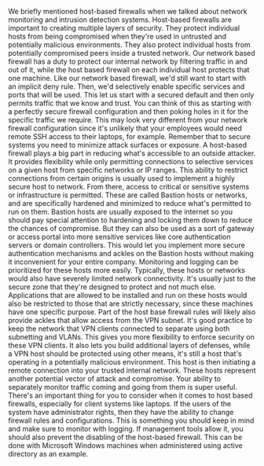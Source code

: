 We briefly mentioned host-based firewalls when we talked about network
monitoring and intrusion detection systems. Host-based firewalls are important
to creating multiple layers of security. They protect individual hosts from
being compromised when they're used in untrusted and potentially malicious
environments. They also protect individual hosts from potentially compromised
peers inside a trusted network. Our network based firewall has a duty to protect
our internal network by filtering traffic in and out of it, while the host based
firewall on each individual host protects that one machine. Like our network
based firewall, we'd still want to start with an implicit deny rule. Then, we'd
selectively enable specific services and ports that will be used. This let us
start with a secured default and then only permits traffic that we know and
trust. You can think of this as starting with a perfectly secure firewall
configuration and then poking holes in it for the specific traffic we require.
This may look very different from your network firewall configuration since it's
unlikely that your employees would need remote SSH access to their laptops, for
example. Remember that to secure systems you need to minimize attack surfaces or
exposure. A host-based firewall plays a big part in reducing what's accessible
to an outside attacker. It provides flexibility while only permitting
connections to selective services on a given host from specific networks or IP
ranges. This ability to restrict connections from certain origins is usually
used to implement a highly secure host to network. From there, access to
critical or sensitive systems or infrastructure is permitted. These are called
Bastion hosts or networks, and are specifically hardened and minimized to reduce
what's permitted to run on them. Bastion hosts are usually exposed to the
internet so you should pay special attention to hardening and locking them down
to reduce the chances of compromise. But they can also be used as a sort of
gateway or access portal into more sensitive services like core authentication
servers or domain controllers. This would let you implement more secure
authentication mechanisms and ackles on the Bastion hosts without making it
inconvenient for your entire company. Monitoring and logging can be prioritized
for these hosts more easily. Typically, these hosts or networks would also have
severely limited network connectivity. It's usually just to the secure zone that
they're designed to protect and not much else. Applications that are allowed to
be installed and run on these hosts would also be restricted to those that are
strictly necessary, since these machines have one specific purpose. Part of the
host base firewall rules will likely also provide ackles that allow access from
the VPN subnet. It's good practice to keep the network that VPN clients
connected to separate using both subnetting and VLANs. This gives you more
flexibility to enforce security on these VPN clients. It also lets you build
additional layers of defenses, while a VPN host should be protected using other
means, it's still a host that's operating in a potentially malicious
environment. This host is then initiating a remote connection into your trusted
internal network. These hosts represent another potential vector of attack and
compromise. Your ability to separately monitor traffic coming and going from
them is super useful. There's an important thing for you to consider when it
comes to host based firewalls, especially for client systems like laptops. If
the users of the system have administrator rights, then they have the ability to
change firewall rules and configurations. This is something you should keep in
mind and make sure to monitor with logging. If management tools allow it, you
should also prevent the disabling of the host-based firewall. This can be done
with Microsoft Windows machines when administered using active directory as an
example.